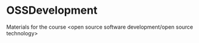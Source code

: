 # OSSDevelopment
Materials for the course &lt;open source software development/open source technology>
